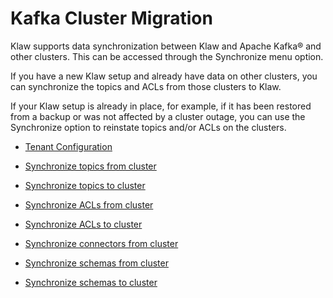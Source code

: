 # Kafka Cluster Migration

Klaw supports data synchronization between Klaw and Apache Kafka® and
other clusters. This can be accessed through the Synchronize menu
option.

If you have a new Klaw setup and already have data on other clusters,
you can synchronize the topics and ACLs from those clusters to Klaw.

If your Klaw setup is already in place, for example, if it has been
restored from a backup or was not affected by a cluster outage, you can
use the Synchronize option to reinstate topics and/or ACLs on the
clusters.

- [Tenant Configuration](tenant-config)

- [Synchronize topics from cluster](sync-topics-from-cluster)

- [Synchronize topics to cluster](sync-topics-to-cluster)

- [Synchronize ACLs from cluster](sync-acls-from-cluster)

- [Synchronize ACLs to cluster](sync-acls-to-cluster)

- [Synchronize connectors from cluster](sync-connectors-from-cluster)

- [Synchronize schemas from cluster](sync-schemas-from-cluster)

- [Synchronize schemas to cluster](sync-schemas-to-cluster)
